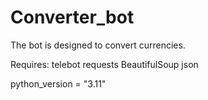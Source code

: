 # Converter_bot
The bot is designed to convert currencies.

Requires:
telebot
requests
BeautifulSoup
json

python_version = "3.11"